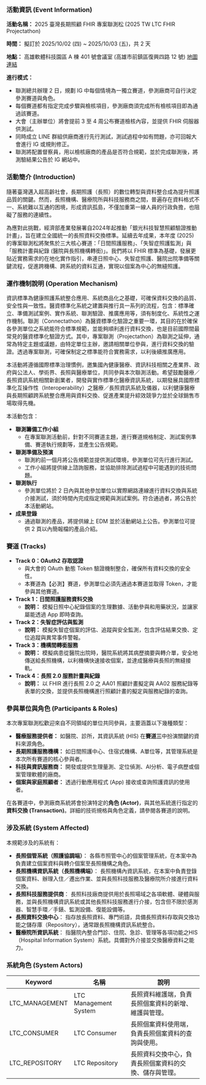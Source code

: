 ### 活動資訊 (Event Information)

**活動名稱：** 2025 臺灣長期照顧 FHIR 專案聯測松 (2025 TW LTC FHIR Projectathon)

**時間：** 擬訂於 2025/10/02 (四) ~ 2025/10/03 (五)，共 2 天

**地點：** 高雄軟體科技園區 A 棟 401 號會議室 (高雄市前鎮區復興四路 12 號) [地圖連結](https://maps.app.goo.gl/qvDsPK9TP26FVPjx6)

**進行模式：**
- 聯測總共辦理 2 日，規劃 IG 中每個情境為一獨立賽道，參測廠商可自行決定參測賽道與角色。
- 每個賽道都有指定完成步驟與檢核項目，參測廠商須完成所有檢核項目即為通過該賽道。
- 大會（主辦單位）將會提前 3 至 4 周公布賽道檢核內容，並提供 FHIR 伺服器供測試。
- 同時成立 LINE 群組供廠商進行先行測試，測試過程中如有問題，亦可回報大會進行 IG 或規則修正。
- 聯測將配置督察員，用以檢核廠商的產品是否符合規範，並於完成聯測後，將測驗結果公告於 IG 網站中。

### 活動簡介 (Introduction)

隨著臺灣邁入超高齡社會，長期照護（長照）的數位轉型與資料整合成為提升照護品質的關鍵。然而，長照機構、醫療院所與科技服務商之間，普遍存在資料格式不一、系統難以互通的困境，形成資訊孤島，不僅加重第一線人員的行政負擔，也阻礙了服務的連續性。

為應對此挑戰，經濟部產業發展署自2024年起推動「銀光科技智慧照顧驗證推動計畫」，旨在建立全國統一的長照資料交換標準。延續去年成果，本年度 (2025) 的專案聯測松將聚焦於三大核心賽道：「日間照護服務」、「失智症照護監測」與「服務計畫與紀錄 (醫院與長照機構轉銜)」。我們將以 FHIR 標準為基礎，發展更貼近實務需求的在地化實作指引，串連日照中心、失智症照護、醫院出院準備等關鍵流程，促進跨機構、跨系統的資料互通，實現以個案為中心的無縫照護。

### 運作機制說明 (Operation Mechanism)

資訊標準為健康照護系統整合應用、系統商品化之基礎，可確保資料交換的品質、安全性與一致性。醫資標準化系統之建置與推行具一系列的流程，包含：標準確立、準備測試案例、實作系統、聯測驗證、推廣應用等，須有制度化、系統性之運作機制。聯測（Connectathon）為醫資標準化驗證之重要一環，其目的在於確保各參測單位之系統能符合標準規範，並能夠順利進行資料交換，也是目前國際間最常見的醫資標準化驗證方式。其中，專案聯測（Projectathon）為聯測之延伸，通常為特定主題或議題，由特定單位主辦，邀請相關單位參與，進行資料交換的驗證。透過專案聯測，可確保制定之標準能符合實務需求，以利後續推廣應用。

本活動將遵循國際標準治理慣例，邀集國內健康醫療、資訊科技相關之產業界、政府與公法人、學術界、長照與醫療單位，共同參與本次聯測活動。希望鼓勵醫療／長照資訊系統相關新創業者，開發與實作標準化醫療資訊系統，以期發展具國際標準化互操作性（Interoperability）之醫療／長照資訊系統及儀器，以利健康醫療與長期照顧跨系統整合應用與資料交換、促進產業提升綜效競爭力並於全球銷售市場取得先機。

本活動包含：
- **聯測籌備工作小組**
  - 在專案聯測活動前，針對不同賽道主題，進行賽道規格制定、測試案例準備、賽道執行規劃等，並產生公告規範。
- **聯測準備及預演**
  - 聯測約前一個月將公告規範並提供測試環境，參測單位可先行進行測試。
  - 工作小組將提供線上諮詢服務，並協助排除測試過程中可能遇到的技術問題。
- **聯測執行**
  - 參測單位將於 2 日內與其他參加單位以實際網路連線進行資料交換與系統介接測試，須於時間內完成指定規範與測試案例。符合通過者，將公告於本活動網站。
- **成果登錄**
  - 通過聯測的產品，將提供線上 EDM 並於活動網站上公告。參測單位可提供 2 頁以內簡報檔的產品介紹。

### 賽道 (Tracks)

- **Track 0：OAuth2 存取認證**
  - 與大會的 OAuth 動態 Token 驗證機制整合，確保所有資料交換的安全性。
  - 本賽道為【必測】賽道，參測單位必須先通過本賽道並取得 Token，才能參與其他賽道。
- **Track 1：日間照護服務資料交換**
  - **說明：** 模擬日照中心紀錄個案的生理數據、活動參與和用藥狀況，並讓家屬能透過 App 即時查詢。
- **Track 2：失智症評估與監測**
  - **說明：** 模擬失智症個案的評估、追蹤與安全監測，包含評估結果交換、定位追蹤與異常事件警報。
- **Track 3：機構間轉銜服務**
  - **說明：** 模擬病患從醫院出院時，醫院系統將其病歷摘要與轉介單，安全地傳送給長照機構，以利機構快速接收個案，並達成醫療與長照的無縫接軌。
- **Track 4：長照 2.0 服務計畫與紀錄**
  - **說明：** 以 FHIR 進行長照 2.0 之 AA01 照顧計畫擬定與 AA02 服務紀錄等表單的交換，並提供長照機構進行照顧計畫的擬定與服務紀錄的查詢。

### 參與單位與角色 (Participants & Roles)

本次專案聯測松歡迎來自不同領域的單位共同參與，主要涵蓋以下幾種類型：

- **醫療服務提供者：** 如醫院、診所，其資訊系統 (HIS) 在**賽道三**中扮演關鍵的資料來源角色。
- **長期照護服務機構：** 如日間照護中心、住宿式機構、A單位等，其管理系統是本次所有賽道的核心參與者。
- **科技與資訊服務商：** 開發或提供生理量測、定位偵測、AI分析、電子病歷或個案管理軟體的廠商。
- **個案與家庭照顧者：** 透過行動應用程式 (App) 接收或查詢照護資訊的使用者。

在各賽道中，參測廠商系統將會扮演特定的**角色 (Actor)**，與其他系統進行指定的**資料交換 (Transaction)**。詳細的技術規格與角色定義，請參閱各賽道的說明。

### 涉及系統 (System Affected)

本規範涉及的系統有：

- **長照個管系統（照護協調端）**： 各縣市照管中心的個案管理系統，在本案中為負責建立個案資料與轉介個案至長照機構之角色。
- **長照機構資訊系統（長照機構端）**： 長照機構內資訊系統，在本案中負責登錄個案資料、辦理入住／遷出作業、並與長照科技服務及醫療院所介接進行資料交換。
- **長照科技服務提供商**： 長照科技廠商提供用於長照場域之各項軟體、硬體與服務，並與長照機構資訊系統或其他長照科技服務進行介接，包含但不限於感測器、智慧手環／手錶、監測設備、復能設備等。
- **長照資料交換中心**： 指存放長照資料、專門術語，具備長照資料存取與交換功能之儲存庫（Repository），通常跟長照機構資訊系統整合。
- **醫療院所資訊系統**： 指醫院內整合門診、住院、急診、管理等各項功能之HIS（Hospital Information System）系統。具備對外介接並交換醫療資料之能力。

### 系統角色 (System Actors)

| Keyword | 名稱 | 說明 |
|---|---|---|
| LTC_MANAGEMENT | LTC Management System | 長照資料維護端，負責長照個案資料的新增、維護與管理。 |
| LTC_CONSUMER | LTC Consumer | 長照個案資料使用端，負責長照個案資料的查詢與使用。 |
| LTC_REPOSITORY | LTC Repository | 長照資料交換中心，負責長照個案資料的交換、儲存與管理。 |